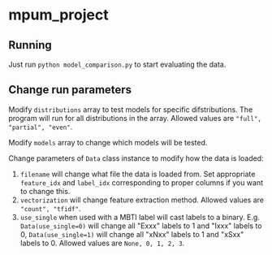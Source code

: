 # mpum_project

## Running
Just run `python model_comparison.py` to start evaluating the data.

## Change run parameters
Modify `distributions` array to test models for specific difstributions. The program will run for all distributions in the array. Allowed values are `"full", "partial", "even"`.

Modify `models` array to change which models will be tested.

Change parameters of `Data` class instance to modify how the data is loaded:
1. `filename` will change what file the data is loaded from. Set appropriate `feature_idx` and `label_idx` corresponding to proper columns if you want to change this.
2. `vectorization` will change feature extraction method. Allowed values are `"count", "tfidf"`.
3. `use_single` when used with a MBTI label will cast labels to a binary. E.g. `Data(use_single=0)` will change all "Exxx" labels to 1 and "Ixxx" labels to 0, `Data(use_single=1)` will change all "xNxx" labels to 1 and "xSxx" labels to 0. Allowed values are `None, 0, 1, 2, 3`.
